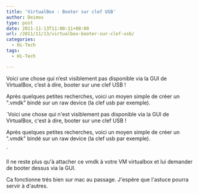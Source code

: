 ```yaml
---
title: 'VirtualBox : Booter sur clef USB'
author: Deimos
type: post
date: 2011-11-13T11:00:11+00:00
url: /2011/11/13/virtualbox-booter-sur-clef-usb/
categories:
  - Hi-Tech
tags:
  - Hi-Tech

---
```

Voici une chose qui n’est visiblement pas disponible via la GUI de VirtualBox, c’est à dire, booter sur une clef USB !

Après quelques petites recherches, voici un moyen simple de créer un ".vmdk" bindé sur un raw device (la clef usb par exemple).

`Voici une chose qui n'est visiblement pas disponible via la GUI de VirtualBox, c'est à dire, booter sur une clef USB !

Après quelques petites recherches, voici un moyen simple de créer un ".vmdk" bindé sur un raw device (la clef usb par exemple).

` 

Il ne reste plus qu'à attacher ce vmdk à votre VM virtualbox et lui demander de booter dessus via la GUI.

Ca fonctionne très bien sur mac au passage. J'espère que l'astuce pourra servir à d'autres.
